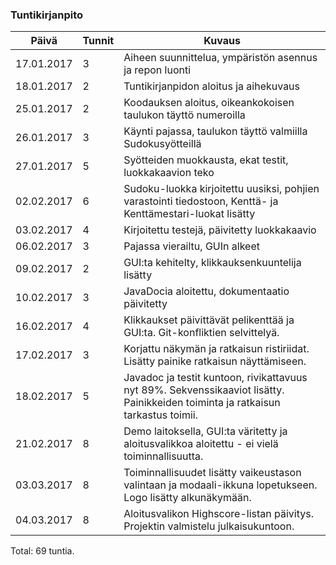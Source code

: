 ### Tuntikirjanpito
Päivä | Tunnit | Kuvaus
--------------- | ----- | ------
17.01.2017 | 3 | Aiheen suunnittelua, ympäristön asennus ja repon luonti
18.01.2017 | 2 | Tuntikirjanpidon aloitus ja aihekuvaus
25.01.2017 | 2 | Koodauksen aloitus, oikeankokoisen taulukon täyttö numeroilla
26.01.2017 | 3 | Käynti pajassa, taulukon täyttö valmiilla Sudokusyötteillä
27.01.2017 | 5 | Syötteiden muokkausta, ekat testit, luokkakaavion teko
02.02.2017 | 6 | Sudoku-luokka kirjoitettu uusiksi, pohjien varastointi tiedostoon, Kenttä- ja Kenttämestari-luokat lisätty
03.02.2017 | 4 | Kirjoitettu testejä, päivitetty luokkakaavio
06.02.2017 | 3 | Pajassa vierailtu, GUIn alkeet
09.02.2017 | 2 | GUI:ta kehitelty, klikkauksenkuuntelija lisätty
10.02.2017 | 3 | JavaDocia aloitettu, dokumentaatio päivitetty
16.02.2017 | 4 | Klikkaukset päivittävät pelikenttää ja GUI:ta. Git-konfliktien selvittelyä.
17.02.2017 | 3 | Korjattu näkymän ja ratkaisun ristiriidat. Lisätty painike ratkaisun näyttämiseen.
18.02.2017 | 5 | Javadoc ja testit kuntoon, rivikattavuus nyt 89%. Sekvenssikaaviot lisätty. Painikkeiden toiminta ja ratkaisun tarkastus toimii.
21.02.2017 | 8 | Demo laitoksella, GUI:ta väritetty ja aloitusvalikkoa aloitettu - ei vielä toiminnallisuutta.
03.03.2017 | 8 | Toiminnallisuudet lisätty vaikeustason valintaan ja modaali-ikkuna lopetukseen. Logo lisätty alkunäkymään.
04.03.2017 | 8 | Aloitusvalikon Highscore-listan päivitys. Projektin valmistelu julkaisukuntoon.

Total: 69 tuntia.